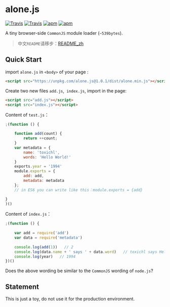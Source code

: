 # alone.js

[![Travis](https://img.shields.io/travis/rust-lang/rust.svg)]()
[![Travis](https://img.shields.io/badge/download-%3C1kb-red.svg)]()
[![apm](https://img.shields.io/apm/l/vim-mode.svg)]()
[![apm](https://img.shields.io/github/stars/toxichl/alone.js.svg?style=social&label=Star)]()


A tiny browser-side `CommonJS` module loader (`~539bytes`).

> 中文`README`请移步：[README_zh](README_zh.md)

## Quick Start

import `alone.js` in `<body>` of your page :

```html
<script src="https://unpkg.com/alone.js@1.0.1/dist/alone.min.js"></script>
```

Create two new files `add.js`,` index.js`, import in the page:

```html
<script src="add.js"></script>
<script src="index.js"></script>
```

Content of `test.js`：

```js
;(function () {

    function add(count) {
		return ++count;
	}
	var metadata = {
		name: 'toxichl',
		words: 'Hello World!'
    }
	exports.year = '1994'
	module.exports = {
		add: add,
		metadata: metadata
	};
	// in ES6 you can write like this：module.exports = {add}

}
)()
```

Content of `index.js`：

```js
;(function () {
	
	var add = require('add')
	var data = require('metadata')
	
	console.log(add(1))   // 2
	console.log(data.name + ' says ' + data.word)   // toxichl says Hello World!
	console.log(year)   // 1994
})()
```

Does the above wording be similar to the `CommonJS` wording of `node.js`?


## Statement

This is just a toy, do not use it for the production environment.


